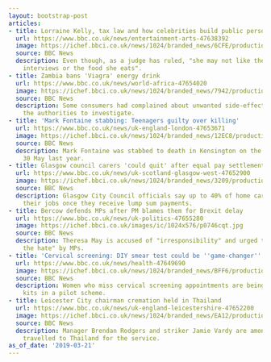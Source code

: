 ```yaml
---
layout: bootstrap-post
articles:
- title: Lorraine Kelly, tax law and how celebrities build public personas
  url: https://www.bbc.co.uk/news/entertainment-arts-47638392
  image: https://ichef.bbci.co.uk/news/1024/branded_news/6CFE/production/_106120972_shutterstock_editorial_10147978a_huge.jpg
  source: BBC News
  description: Even though, as a judge has ruled, "she may not like the guest she
    interviews or the food she eats".
- title: Zambia bans 'Viagra' energy drink
  url: https://www.bbc.co.uk/news/world-africa-47654020
  image: https://ichef.bbci.co.uk/news/1024/branded_news/7942/production/_106124013_65083200-6919-48e6-8c11-24cc61d73b4c.jpg
  source: BBC News
  description: Some consumers had complained about unwanted side-effects, prompting
    the authorities to investigate.
- title: 'Mark Fontaine stabbing: Teenagers guilty over killing'
  url: https://www.bbc.co.uk/news/uk-england-london-47653671
  image: https://ichef.bbci.co.uk/news/1024/branded_news/12EC8/production/_106121577_mdr199-18markfontaine.jpg
  source: BBC News
  description: Mark Fontaine was stabbed to death in Kensington on the evening of
    30 May last year.
- title: Glasgow council carers 'could quit' after equal pay settlement
  url: https://www.bbc.co.uk/news/uk-scotland-glasgow-west-47652900
  image: https://ichef.bbci.co.uk/news/1024/branded_news/3209/production/_103990821_img_20181023_124904.jpg
  source: BBC News
  description: Glasgow City Council officials say up to 40% of home carers may leave
    their jobs once they receive lump sum payments.
- title: Bercow defends MPs after PM blames them for Brexit delay
  url: https://www.bbc.co.uk/news/uk-politics-47655280
  image: https://ichef.bbci.co.uk/images/ic/1024x576/p0746cqt.jpg
  source: BBC News
  description: Theresa May is accused of "irresponsibility" and urged to "dial down
    the hate" by MPs.
- title: 'Cervical screening: DIY smear test could be ''game-changer'''
  url: https://www.bbc.co.uk/news/health-47649690
  image: https://ichef.bbci.co.uk/news/1024/branded_news/BFF6/production/_106124194_gettysmear.jpg
  source: BBC News
  description: Women who miss cervical screening appointments are being given home-testing
    kits in a pilot scheme.
- title: Leicester City chairman cremation held in Thailand
  url: https://www.bbc.co.uk/news/uk-england-leicestershire-47652200
  image: https://ichef.bbci.co.uk/news/1024/branded_news/EA12/production/_106122995_hi053082244.jpg
  source: BBC News
  description: Manager Brendan Rodgers and striker Jamie Vardy are among those who
    travelled to Thailand for the service.
as_of_date: '2019-03-21'
---
```


